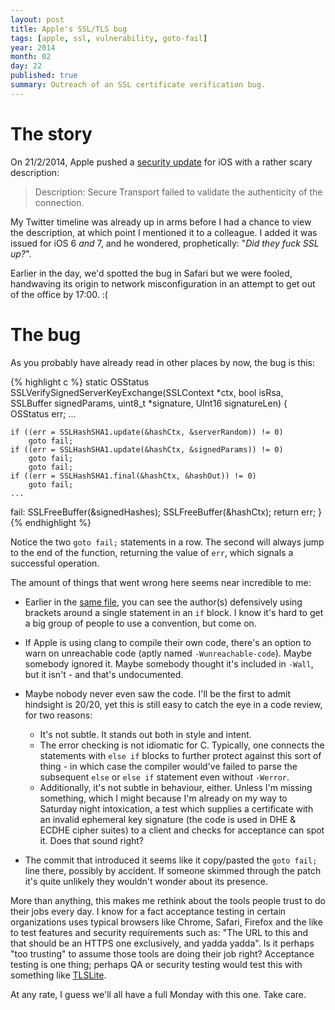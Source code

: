 ```yaml
---
layout: post
title: Apple's SSL/TLS bug
tags: [apple, ssl, vulnerability, goto-fail]
year: 2014
month: 02
day: 22
published: true
summary: Outreach of an SSL certificate verification bug.
---
```

# The story

On 21/2/2014, Apple pushed a [security update](http://support.apple.com/kb/HT6147) for iOS
with a rather scary description:

> Description: Secure Transport failed to validate the authenticity of the connection.

My Twitter timeline was already up in arms before I had a chance to view the description,
at which point I mentioned it to a colleague. I added it was issued for iOS 6 _and_ 7,
and he wondered, prophetically: "_Did they fuck SSL up?_".

Earlier in the day, we'd spotted the bug in Safari but we were fooled, handwaving its
origin to network misconfiguration in an attempt to get out of the office by 17:00. :(

# The bug

As you probably have already read in other places by now, the bug is this:

{% highlight c %}
static OSStatus
SSLVerifySignedServerKeyExchange(SSLContext *ctx, bool isRsa, SSLBuffer signedParams,
                                 uint8_t *signature, UInt16 signatureLen)
{
    OSStatus        err;
    ...

    if ((err = SSLHashSHA1.update(&hashCtx, &serverRandom)) != 0)
        goto fail;
    if ((err = SSLHashSHA1.update(&hashCtx, &signedParams)) != 0)
        goto fail;
        goto fail;
    if ((err = SSLHashSHA1.final(&hashCtx, &hashOut)) != 0)
        goto fail;
    ...

fail:
    SSLFreeBuffer(&signedHashes);
    SSLFreeBuffer(&hashCtx);
    return err;
}
{% endhighlight %}

Notice the two `goto fail;` statements in a row. The second will always jump to the end of
the function, returning the value of `err`, which signals a successful operation.

The amount of things that went wrong here seems near incredible to me:

* Earlier in the [same
  file](http://opensource.apple.com/source/Security/Security-55471/libsecurity_ssl/lib/sslKeyExchange.c),
  you can see the author(s) defensively using brackets around a single statement in an
  `if` block. I know it's hard to get a big group of people to use a convention, but come
  on.
* If Apple is using clang to compile their own code, there's an option to warn on
  unreachable code (aptly named `-Wunreachable-code`). Maybe somebody ignored it. Maybe
  somebody thought it's included in `-Wall`, but it isn't - and that's undocumented.
* Maybe nobody never even saw the code. I'll be the first to admit hindsight is 20/20, yet
  this is still easy to catch the eye in a code review, for two reasons:

    + It's not subtle. It stands out both in style and intent.
    + The error checking is not idiomatic for C. Typically, one connects the statements
      with `else if` blocks to further protect against this sort of thing - in which case
      the compiler would've failed to parse the subsequent `else` or `else if` statement
      even without `-Werror`.
    + Additionally, it's not subtle in behaviour, either. Unless I'm missing something,
      which I might because I'm already on my way to Saturday night intoxication, a test
      which supplies a certificate with an invalid ephemeral key signature (the code is
      used in DHE & ECDHE cipher suites) to a client and checks for acceptance can spot
      it. Does that sound right?

* The commit that introduced it seems like it copy/pasted the `goto fail;` line there,
  possibly by accident. If someone skimmed through the patch it's quite unlikely they
  wouldn't wonder about its presence.

More than anything, this makes me rethink about the tools people trust to do their jobs
every day. I know for a fact acceptance testing in certain organizations uses typical
browsers like Chrome, Safari, Firefox and the like to test features and security
requirements such as: "The URL to this and that should be an HTTPS one exclusively, and
yadda yadda". Is it perhaps "too trusting" to assume those tools are doing their job
right? Acceptance testing is one thing; perhaps QA or security testing would test this
with something like [TLSLite](https://github.com/trevp/tlslite).

At any rate, I guess we'll all have a full Monday with this one. Take care.
